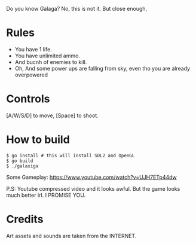 Do you know Galaga? No, this is not it. But close enough,

# Rules

- You have 1 life.
- You have unlimited ammo.
- And bucnh of enemies to kill.
- Oh, And some power ups are falling from sky, even tho you are already overpowered

# Controls

[A/W/S/D] to move, [Space] to shoot.

# How to build

```
$ go install # this will install SDL2 and OpenGL
$ go build
$ ./galaxiga
```

Some Gameplay: 
https://www.youtube.com/watch?v=UJH7ETp44dw

P.S: 
Youtube compressed video and it looks awful.
But the game looks much better irl.
I PROMISE YOU.

# Credits
Art assets and sounds are taken from the INTERNET.


